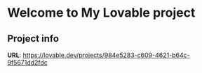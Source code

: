 # Welcome to My Lovable project

## Project info

**URL**: https://lovable.dev/projects/984e5283-c609-4621-b64c-9f5671dd2fdc

